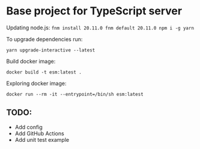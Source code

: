 # Base project for TypeScript server

Updating node.js:
``
fnm install 20.11.0
fnm default 20.11.0
npm i -g yarn
``

To upgrade dependencies run:

``
yarn upgrade-interactive --latest  
``

Build docker image:

``
docker build -t esm:latest .
``

Exploring docker image:

``
docker run --rm -it --entrypoint=/bin/sh esm:latest
``

## TODO:
* Add config
* Add GitHub Actions
* Add unit test example